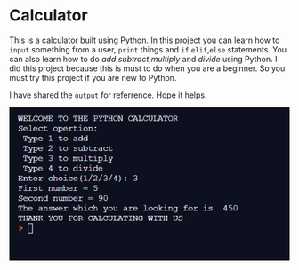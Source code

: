 # Calculator
This is a calculator built using Python.
In this project you can learn how to `input` something from a user, `print` things and `if`,`elif`,`else` statements.
You can also learn how to do _add_,_subtract_,_multiply_ and _divide_ using Python.
I did this project because this is must to do when you are a beginner.
So you must try this project if you are new to Python.

I have shared the `output` for referrence.
Hope it helps.

![](./output.png)
